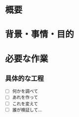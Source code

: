 # 概要
<!-- どんな機能を追加する必要があるのか、優先度や重要度など -->

# 背景・事情・目的
<!--
* いま何が起こっているのか
* 何に困っているのか
* 何がダメなのか
* 何が必要なのか
* 何が改善できるのか
-->

# 必要な作業
<!--
* どういう状態になり、何が実現すれば完成なのか
* 先送りするべきこと、今回やらないことは何か
-->

## 具体的な工程
- [ ] 何かを調べて
- [ ] あれを作って
- [ ] これを変えて
- [ ] 誰が検証して…
<!-- もし決まっていれば書いておく -->
